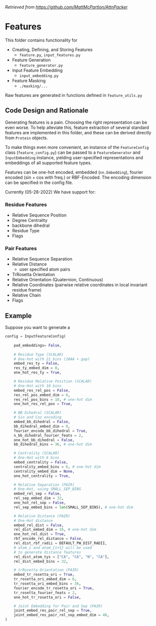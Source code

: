 _Retrieved from https://github.com/MattMcPartlon/AttnPacker_

# Features

This folder contains functionality for 

- Creating, Defining, and Storing Features
  - `feature.py`, `input_features.py`
- Feature Generation
  - `feature_generator.py`
- Input Feature Embedding 
  - `input_embedding.py`
- Feature Masking
  - `./masking/...`

Raw features are generated in functions defined in `feature_utils.py`

## Code Design and Rationale
Generating features is a pain. Choosing the right representation can be even worse. 
To help alleviate this, feature extraction of several standard features
are implemented in this folder, and these can be derived directly from `Protein` objects.

To make things even more convenient, an instance of the `FeatureConfig` class (`feature_config.py`)
can be passed to a `FeatureGenerator` and `InputEmbedding` instance, yielding user-specified 
representations and embeddings of all supported feature types.

Features can be one-hot encoded, embedded (`nn.Embedding`), fourier encoded (sin + cos with freq.) or RBF-Encoded. The encoding 
dimension can be specified in the config file. 

Currently (05-28-2022) We have support for:

### Residue Features
- Relative Sequence Position
- Degree Centrality
- backbone dihedral
- Residue Type
- Flags

### Pair Features
- Relative Sequence Separation
- Relative Distance
  - user specified atom pairs
- TrRosetta Orientation
- Relative Orientation (Quaternion, Continuous)
- Relative Coordinates (pairwise relative coordinates in local invariant residue frame)
- Relative Chain
- Flags


## Example

Suppose you want to generate a 

```python
config = InputFeatureConfig(
    
    pad_embeddings= False,
    
    # Residue Type (SCALAR)
    # One-hot with 21 bins (20AA + gap)
    embed_res_ty = False,
    res_ty_embed_dim = 0,
    one_hot_res_ty = True,

    # Residue Relative Position (SCALAR)
    # One-Hot with 10 bins
    embed_res_rel_pos = False,
    res_rel_pos_embed_dim = 6,
    res_rel_pos_bins = 10, # one-hot dim
    one_hot_res_rel_pos = True,

    # BB Dihedral (SCALAR)
    # Sin and Cos encoding
    embed_bb_dihedral = False,
    bb_dihedral_embed_dim = 0,
    fourier_encode_bb_dihedral = True,
    n_bb_dihedral_fourier_feats = 2,
    one_hot_bb_dihedral = False,
    bb_dihedral_bins = 36, # one-hot dim

    # Centrality (SCALAR)
    # One-Hot with 6 bins
    embed_centrality = False,
    centrality_embed_bins = 6, # one-hot dim
    centrality_embed_dim = None,
    one_hot_centrality = True,

    # Relative Separation (PAIR)
    # One-Hot, using SMALL_SEP_BINS
    embed_rel_sep = False,
    rel_sep_embed_dim = 32,
    one_hot_rel_sep = False,
    rel_sep_embed_bins = len(SMALL_SEP_BINS), # one-hot dim

    # Relative Distance (PAIR)
    # One-Hot distance 
    embed_rel_dist = False,
    rel_dist_embed_dim = 16, # one-hot dim
    one_hot_rel_dist = True,
    rbf_encode_rel_distance = False,
    rel_dist_rbf_radii = DEFAULT_PW_DIST_RADII,
    # atom_i and atom_{i+1} will be used 
    # to generate distance features
    rel_dist_atom_tys = ["CA", "CA", "N", "CA"],
    rel_dist_embed_bins = 32, 

    # trRosetta Orientation (PAIR)
    embed_tr_rosetta_ori = True,
    tr_rosetta_ori_embed_dim = 6,
    tr_rosetta_ori_embed_bins = 36,
    fourier_encode_tr_rosetta_ori = True,
    tr_rosetta_fourier_feats = 2,
    one_hot_tr_rosetta_ori = False,

    # Joint Embedding for Pair and Sep (PAIR)
    joint_embed_res_pair_rel_sep = True,
    joint_embed_res_pair_rel_sep_embed_dim = 48,
)

```